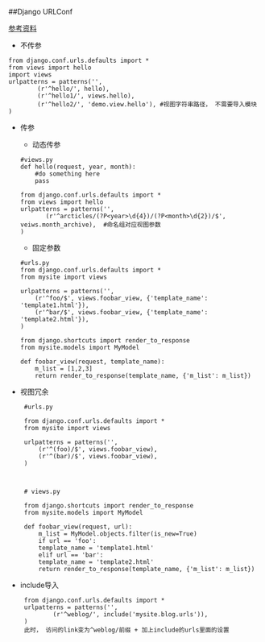 ##Django URLConf

[参考资料](http://www.cnblogs.com/BeginMan/archive/2013/03/21/2973820.html)  

*  不传参  
```
from django.conf.urls.defaults import *
from views import hello
import views
urlpatterns = patterns('',
        (r'^hello/', hello),
        (r'^hello1/', views.hello),
        (r'^hello2/', 'demo.view.hello'), #视图字符串路径， 不需要导入模块
)
```  

*  传参  
    * 动态传参
    
    ```
    #views.py
    def hello(request, year, month):
        #do something here
        pass
    ```
    ```
    from django.conf.urls.defaults import *
    from views import hello
    urlpatterns = patterns('',
           (r'^arcticles/(?P<year>\d{4})/(?P<month>\d{2})/$', veiws.month_archive),  #命名组对应视图参数
    )
    ```
    * 固定参数
    
    ```
    #urls.py
    from django.conf.urls.defaults import *
    from mysite import views

    urlpatterns = patterns('',
        (r'^foo/$', views.foobar_view, {'template_name': 'template1.html'}),
        (r'^bar/$', views.foobar_view, {'template_name': 'template2.html'}),
    )
    ```
    
    ```
    from django.shortcuts import render_to_response
    from mysite.models import MyModel

    def foobar_view(request, template_name):
        m_list = [1,2,3]
        return render_to_response(template_name, {'m_list': m_list})
    ```
*  视图冗余  

        
        #urls.py
        
        from django.conf.urls.defaults import *
        from mysite import views
        
        urlpatterns = patterns('',
            (r'^(foo)/$', views.foobar_view),
            (r'^(bar)/$', views.foobar_view),
        )
        

        
        # views.py
        
        from django.shortcuts import render_to_response
        from mysite.models import MyModel
        
        def foobar_view(request, url):
            m_list = MyModel.objects.filter(is_new=True)
            if url == 'foo':
            template_name = 'template1.html'
            elif url == 'bar':
            template_name = 'template2.html'
            return render_to_response(template_name, {'m_list': m_list})
        

*  include导入


        from django.conf.urls.defaults import *
        urlpatterns = patterns('',
                (r'^weblog/', include('mysite.blog.urls')),
        )
        此时， 访问的link变为^weblog/前缀 + 加上include的urls里面的设置
        

